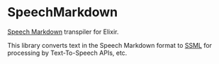 # SpeechMarkdown

[Speech Markdown](https://www.speechmarkdown.org/) transpiler for Elixir.

This library converts text in the Speech Markdown format to
[SSML](https://www.w3.org/TR/speech-synthesis11/) for processing by
Text-To-Speech APIs, etc.
